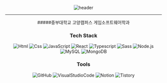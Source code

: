 <div align="center">

  ![header](https://capsule-render.vercel.app/api?type=wave&color=auto&height=300&section=header&text=Hyunsang_Github👋&fontSize=70)
  <hr />
  #####중부대학교 고양캠퍼스
  게임소프트웨어학과
  
  ### Tech Stack
  <img alt="Html" src ="https://img.shields.io/badge/HTML5-E34F26.svg?&style=for-the-badge&logo=HTML5&logoColor=white"/> 
  <img alt="Css" src ="https://img.shields.io/badge/CSS3-1572B6.svg?&style=for-the-badge&logo=CSS3&logoColor=white"/> 
  <img alt="JavaScript" src ="https://img.shields.io/badge/JavaScriipt-F7DF1E.svg?&style=for-the-badge&logo=JavaScript&logoColor=white"/>
  <img alt="React" src ="https://img.shields.io/badge/React-61DAFB.svg?&style=for-the-badge&logo=React&logoColor=white"/>
  <img alt="Typescript" src ="https://img.shields.io/badge/TypeScript-3178C6.svg?&style=for-the-badge&logo=TypeScript&logoColor=white"/>
  <img alt="Sass" src ="https://img.shields.io/badge/Sass-CC6699.svg?&style=for-the-badge&logo=Sass&logoColor=white"/>
  <img alt="Node.js" src ="https://img.shields.io/badge/Node.js-339933.svg?&style=for-the-badge&logo=Node.js&logoColor=black"/>
  <img alt="MySQL" src ="https://img.shields.io/badge/MySQL-4479A1.svg?&style=for-the-badge&logo=MySQL&logoColor=black"/>
  <img alt="MongoDB" src ="https://img.shields.io/badge/MongoDB-47A248.svg?&style=for-the-badge&logo=MongoDB&logoColor=black"/>

  ### Tools
  <img alt="GitHub" src ="https://img.shields.io/badge/GitHub-181717.svg?&style=for-the-badge&logo=GitHub&logoColor=black"/>
  <img alt="VisualStudioCode" src ="https://img.shields.io/badge/VisualStudioCode-007ACC.svg?&style=for-the-badge&logo=VisualStudioCode&logoColor=black"/>
  <img alt="Notion" src ="https://img.shields.io/badge/Notion-000000.svg?&style=for-the-badge&logo=Notion&logoColor=black"/>
  <img alt="Tistory" src ="https://img.shields.io/badge/Tistory-000000.svg?&style=for-the-badge&logo=Tistory&logoColor=black"/>
</div>
    
